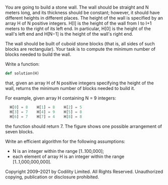 You are going to build a stone wall. The wall should be straight and N meters long, and its thickness should be constant; however, it should have different heights in different places. The height of the wall is specified by an array H of N positive integers. H[I] is the height of the wall from I to I+1 meters to the right of its left end. In particular, H[0] is the height of the wall's left end and H[N−1] is the height of the wall's right end.

The wall should be built of cuboid stone blocks (that is, all sides of such blocks are rectangular). Your task is to compute the minimum number of blocks needed to build the wall.

Write a function:

```python
def solution(H)
```

that, given an array H of N positive integers specifying the height of the wall, returns the minimum number of blocks needed to build it.

For example, given array H containing N = 9 integers:

```python
  H[0] = 8    H[1] = 8    H[2] = 5
  H[3] = 7    H[4] = 9    H[5] = 8
  H[6] = 7    H[7] = 4    H[8] = 8
```

the function should return 7. The figure shows one possible arrangement of seven blocks.



Write an efficient algorithm for the following assumptions:

* N is an integer within the range [1..100,000];
* each element of array H is an integer within the range [1..1,000,000,000].

Copyright 2009–2021 by Codility Limited. All Rights Reserved. Unauthorized copying, publication or disclosure prohibited.
